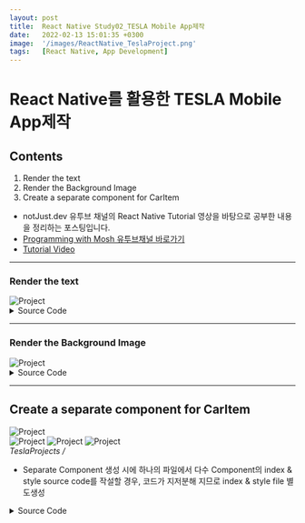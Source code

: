 ```yaml
---
layout: post
title:  React Native Study02_TESLA Mobile App제작
date:   2022-02-13 15:01:35 +0300
image:  '/images/ReactNative_TeslaProject.png'
tags:   [React Native, App Development]
---
```


# React Native를 활용한 TESLA Mobile App제작

## Contents <br/>
1. Render the text<br/>
2. Render the Background Image<br/>
3. Create a separate component for CarItem<br/>

* notJust․dev 유투브 채널의 React Native Tutorial 영상을 바탕으로 공부한 내용을 정리하는 포스팅입니다.<br/>
* [Programming with Mosh 유투브채널 바로가기](https://www.youtube.com/channel/UCYSa_YLoJokZAwHhlwJntIA) <br/>
* [Tutorial Video](https://www.youtube.com/watch?v=iQ_0Fd_N3Mk)<br/>

___

### Render the text<br/>
<img src="/images/Posting/ReactNative/TeslaProject/01.png" alt="Project">
<details>
<summary>Source Code</summary>
<div markdown="1">

```javascript
import { StatusBar } from 'expo-status-bar';
import { StyleSheet, Text, View } from 'react-native';

export default function App() {
  return (
    <View style={styles.container}>

      <View style={styles.carContainer}>  
        <View style={styles.titles}>
          <Text style={styles.title}>Model S</Text>
          <Text style={styles.subtitle}>Starting at $69,420</Text>
        </View>
      {/*<View></View> = Component를 Group으로 관리*/}
      {/*style={styles.__} = 스타일 지정(스타일은 하단에서 설정))*/}
        

      </View>

      <StatusBar style="auto" />
    </View>
  );
}

const styles = StyleSheet.create({
  container: {
    flex: 1,
    backgroundColor: '#fff',
    alignItems: 'center',
    justifyContent: 'center',
  },

  carContainer:{
    width:'100%',
    height:'100%',
  },

  titles:{
    marginTop:'30%',
    width:'100%',
    alignItems:'center'
  },

  title:{
    fontSize:40,
    fontWeight:'500',
  },

  subtitle:{
    fontSize:16,
    color:'#5c5e62'
  },
});

```

</div>
</details>

___

### Render the Background Image<br/>
<img src="/images/Posting/ReactNative/TeslaProject/02.png" alt="Project">
<details>
<summary>Source Code</summary>
<div markdown="1">

```javascript
import { StatusBar } from 'expo-status-bar';
import { StyleSheet, Text, View } from 'react-native';

export default function App() {
  return (
    <View style={styles.container}>

      <View style={styles.carContainer}>  
        <View style={styles.titles}>
          <Text style={styles.title}>Model S</Text>
          <Text style={styles.subtitle}>Starting at $69,420</Text>
        </View>
      {/*<View></View> = Component를 Group으로 관리*/}
      {/*style={styles.__} = 스타일 지정(스타일은 하단에서 설정))*/}
        

      </View>

      <StatusBar style="auto" />
    </View>
  );
}

const styles = StyleSheet.create({
  container: {
    flex: 1,
    backgroundColor: '#fff',
    alignItems: 'center',
    justifyContent: 'center',
  },

  carContainer:{
    width:'100%',
    height:'100%',
  },

  titles:{
    marginTop:'30%',
    width:'100%',
    alignItems:'center'
  },

  title:{
    fontSize:40,
    fontWeight:'500',
  },

  subtitle:{
    fontSize:16,
    color:'#5c5e62'
  },
});

```

</div>
</details>

___

## Create a separate component for CarItem<br/>
<img src="/images/Posting/ReactNative/TeslaProject/03.png" alt="Project">

<div class="gallery-box">
  <div class="gallery">
    <img src="/images/Posting/ReactNative/TeslaProject/04.png" alt="Project">
    <img src="/images/Posting/ReactNative/TeslaProject/05.png" alt="Project">
    <img src="/images/Posting/ReactNative/TeslaProject/06.png" alt="Project">
  </div>
  <em>TeslaProjects / <a href="https://unsplash.com/" target="_blank"></a></em>
</div>

- Separate Component 생성 시에 하나의 파일에서 다수 Component의 index & style source code를 작설할 경우, 코드가 지저분해 지므로 index & style file 별도생성<br/>

<details>
<summary>Source Code</summary>
<div markdown="1">

```javaScript

```

</div>
</details>
